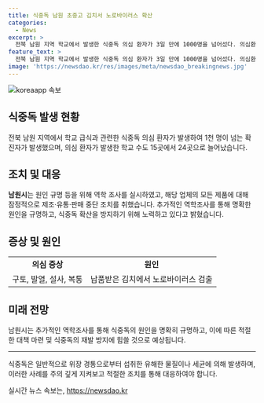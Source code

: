 ```yaml
---
title: 식중독 남원 초중고 김치서 노로바이러스 확산
categories:
  - News
excerpt: >
  전북 남원 지역 학교에서 발생한 식중독 의심 환자가 3일 만에 1000명을 넘어섰다. 의심환자는 800명 증가한 것으로 파악되며, 학교 수도 15곳에서 24곳으로 늘었다. 식중독 의심증세를 보인 학생과 교직원들은 납품받은 김치에서 노로바이러스가 검출된 것으로 확인됨에 따라 해당 업체의 제품 판매 중단 조치가 이뤄졌다. 관계자는 원인 규명을 위한 역학조사를 진행 중이라고 밝혔다. 식중독 확산 방지에 총력을 다할 계획이라고 말했다.
feature_text: >
  전북 남원 지역 학교에서 발생한 식중독 의심 환자가 3일 만에 1000명을 넘어섰다. 의심환자는 800명 증가한 것으로 파악되며, 학교 수도 15곳에서 24곳으로 늘었다. 식중독 의심증세를 보인 학생과 교직원들은 납품받은 김치에서 노로바이러스가 검출된 것으로 확인됨에 따라 해당 업체의 제품 판매 중단 조치가 이뤄졌다. 관계자는 원인 규명을 위한 역학조사를 진행 중이라고 밝혔다. 식중독 확산 방지에 총력을 다할 계획이라고 말했다.
image: 'https://newsdao.kr/res/images/meta/newsdao_breakingnews.jpg'
---
```


<p><img src="https://newsdao.kr/res/images/meta/newsdao_breakingnews.jpg" alt="koreaapp 속보" /></p>

<h2 data-ke-size="size26">식중독 발생 현황</h2>

<p data-ke-size="size16">전북 남원 지역에서 학교 급식과 관련한 식중독 의심 환자가 발생하여 1천 명이 넘는 확진자가 발생했으며, 의심 환자가 발생한 학교 수도 15곳에서 24곳으로 늘어났습니다.</p>

<h2 data-ke-size="size26">조치 및 대응</h2>

<p data-ke-size="size16"><b>남원시</b>는 원인 규명 등을 위해 역학 조사를 실시하였고, 해당 업체의 모든 제품에 대해 잠정적으로 제조·유통·판매 중단 조치를 취했습니다. 추가적인 역학조사를 통해 명확한 원인을 규명하고, 식중독 확산을 방지하기 위해 노력하고 있다고 밝혔습니다.</p>

<h2 data-ke-size="size26">증상 및 원인</h2>

<table>
    <tr>
        <td style="text-align: center; height: 17px;"><b>의심 증상</b></td>
        <td style="text-align: center; height: 17px;"><b>원인</b></td>
    </tr>
    <tr>
        <td style="text-align: center; height: 17px;">구토, 발열, 설사, 복통</td>
        <td style="text-align: center; height: 17px;">납품받은 김치에서 노로바이러스 검출</td>
    </tr>
</table>

<h2 data-ke-size="size26">미래 전망</h2>

<p data-ke-size="size16">남원시는 추가적인 역학조사를 통해 식중독의 원인을 명확히 규명하고, 이에 따른 적절한 대책 마련 및 식중독의 재발 방지에 힘쓸 것으로 예상됩니다.</p>

<hr>

<p data-ke-size="size16">식중독은 일반적으로 위장 경통으로부터 섭취한 유해한 물질이나 세균에 의해 발생하며, 이러한 사례를 주의 깊게 지켜보고 적절한 조치를 통해 대응하여야 합니다.</p>
실시간 뉴스 속보는, <a href="https://newsdao.kr" rel="dofollow">https://newsdao.kr</a>


